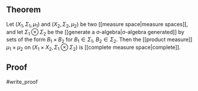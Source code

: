 ## Theorem
Let $(X_1,\Sigma_1,\mu_1)$ and $(X_2,\Sigma_2,\mu_2)$ be two [[measure space|measure spaces]], and let $\Sigma_1\otimes \Sigma_2$ be the [[generate a σ-algebra|σ-algebra generated]] by sets of the form $B_1\times B_2$ for $B_1\in \Sigma_1$, $B_2\in \Sigma_2$. Then the [[product measure]] $\mu_1\times\mu_2$ on $(X_1\times X_2, \Sigma_1\otimes \Sigma_2)$ is [[complete measure space|complete]].
## Proof
#write_proof 